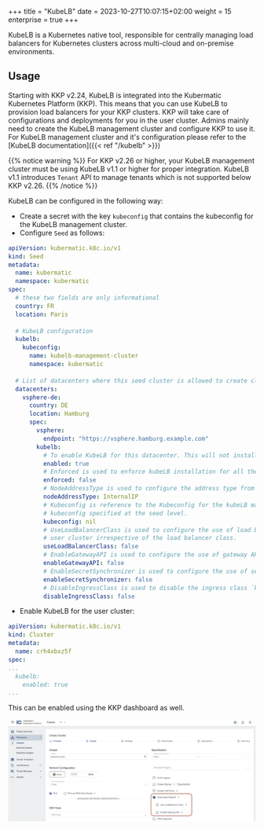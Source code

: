 +++
title = "KubeLB"
date = 2023-10-27T10:07:15+02:00
weight = 15
enterprise = true
+++

KubeLB is a Kubernetes native tool, responsible for centrally managing load balancers for Kubernetes clusters across multi-cloud and on-premise environments.

## Usage

Starting with KKP v2.24, KubeLB is integrated into the Kubermatic Kubernetes Platform (KKP). This means that you can use KubeLB to provision load balancers for your KKP clusters. KKP will take care of configurations and deployments for you in the user cluster. Admins mainly need to create the KubeLB management cluster and configure KKP to use it. For KubeLB management cluster and it's configuration please refer to the [KubeLB documentation]({{< ref "/kubelb" >}})

{{% notice warning %}}
For KKP v2.26 or higher, your KubeLB management cluster must be using KubeLB v1.1 or higher for proper integration. KubeLB v1.1 introduces `Tenant` API to manage tenants which is not supported below KKP v2.26.
{{% /notice %}}

KubeLB can be configured in the following way:

* Create a secret with the key `kubeconfig` that contains the kubeconfig for the KubeLB management cluster.
* Configure `Seed` as follows:

```yaml
apiVersion: kubermatic.k8c.io/v1
kind: Seed
metadata:
  name: kubermatic
  namespace: kubermatic
spec:
  # these two fields are only informational
  country: FR
  location: Paris

  # KubeLB configuration
  kubelb:
    kubeconfig:
      name: kubelb-management-cluster
      namespace: kubermatic

  # List of datacenters where this seed cluster is allowed to create clusters.
  datacenters:
    vsphere-de:
      country: DE
      location: Hamburg
      spec:
        vsphere:
          endpoint: "https://vsphere.hamburg.example.com"
        kubelb:
          # To enable KubeLB for this datacenter. This will not install KubeLB for the user clusters, has to be configured at the cluster level.
          enabled: true
          # Enforced is used to enforce kubeLB installation for all the user clusters belonging to this datacenter. Setting enforced to false will not uninstall kubeLB from # the user clusters and it needs to be disabled manually.
          enforced: false
          # NodeAddressType is used to configure the address type from node, used for load balancing. Optional: Defaults to ExternalIP
          nodeAddressType: InternalIP
          # Kubeconfig is reference to the Kubeconfig for the kubeLB management cluster. Kubeconfig specified at the datacenter level will have precedence over the
          # kubeconfig specified at the seed level.
          kubeconfig: nil
          # UseLoadBalancerClass is used to configure the use of load balancer class `kubelb` for kubeLB. If false, kubeLB will manage all load balancers in the
          # user cluster irrespective of the load balancer class.
          useLoadBalancerClass: false
          # EnableGatewayAPI is used to configure the use of gateway API for kubeLB.
          enableGatewayAPI: false
          # EnableSecretSynchronizer is used to configure the use of secret synchronizer for kubeLB.
          enableSecretSynchronizer: false
          # DisableIngressClass is used to disable the ingress class `kubelb` filter for kubeLB.
          disableIngressClass: false

```

* Enable KubeLB for the user cluster:

```yaml
apiVersion: kubermatic.k8c.io/v1
kind: Cluster
metadata:
  name: crh4xbxz5f
spec:
...
  kubelb:
    enabled: true
...
```

This can be enabled using the KKP dashboard as well.

![Enable KubeLB during cluster creation](kubelb-dashboard.png?classes=shadow,border "Enable KubeLB during cluster creation")

